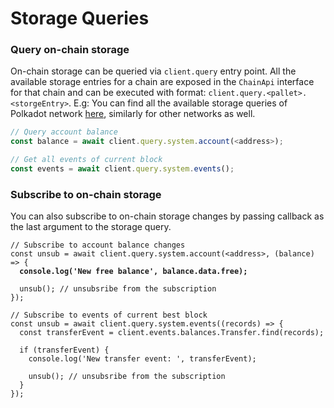 # Storage Queries

### Query on-chain storage

On-chain storage can be queried via `client.query` entry point. All the available storage entries for a chain are exposed in the `ChainApi` interface for that chain and can be executed with format: `client.query.<pallet>.<storgeEntry>`. E.g: You can find all the available storage queries of Polkadot network [here](https://github.com/dedotdev/chaintypes/blob/main/packages/chaintypes/src/polkadot/query.d.ts), similarly for other networks as well.

```typescript
// Query account balance
const balance = await client.query.system.account(<address>);

// Get all events of current block
const events = await client.query.system.events();
```

### Subscribe to on-chain storage

You can also subscribe to on-chain storage changes by passing callback as the last argument to the storage query.

<pre class="language-typescript"><code class="lang-typescript">// Subscribe to account balance changes
const unsub = await client.query.system.account(&#x3C;address>, (balance) => {
<strong>  console.log('New free balance', balance.data.free);
</strong>
  unsub(); // unsubsribe from the subscription
});

// Subscribe to events of current best block
const unsub = await client.query.system.events((records) => {
  const transferEvent = client.events.balances.Transfer.find(records);
  
  if (transferEvent) {
    console.log('New transfer event: ', transferEvent);
    
    unsub(); // unsubsribe from the subscription
  }
});
</code></pre>
